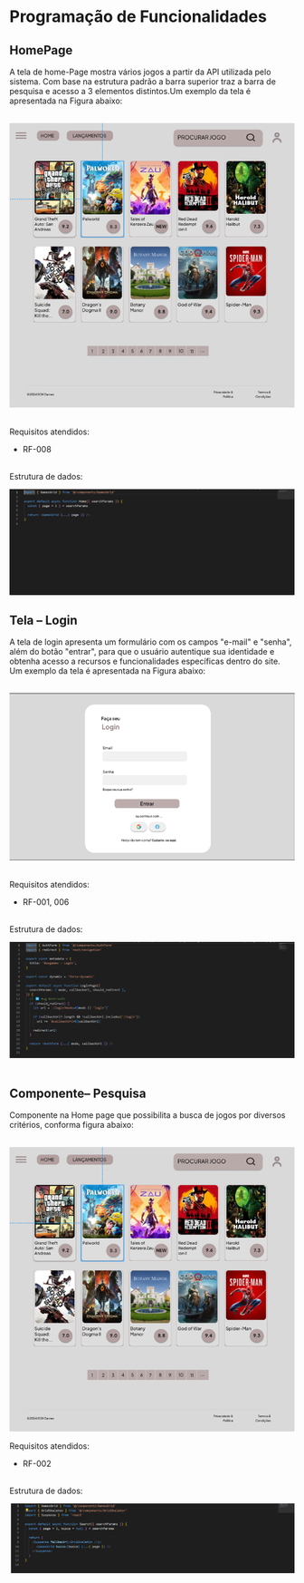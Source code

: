 # Programação de Funcionalidades

## HomePage

A tela de home-Page mostra vários jogos a partir da API utilizada pelo sistema. Com base na estrutura padrão a barra superior traz a barra de pesquisa e acesso a 3 elementos distintos.Um exemplo da tela é apresentada na Figura abaixo: <br><br> 

<img src="img/homepage.png"><br><br>

Requisitos atendidos:<br>

- RF-008 <br> <br>

Estrutura de dados:<br>

<img src="img/hom_cod.png"><br>


## Tela – Login

  A tela de login apresenta um formulário com os campos "e-mail" e "senha", além do botão "entrar", para que o usuário autentique sua identidade e obtenha acesso a recursos e funcionalidades específicas dentro do site. Um exemplo da tela é apresentada na Figura abaixo: <br><br> 

  <img src="img/login.png"><br><br>

  Requisitos atendidos:<br>

- RF-001, 006<br> <br>

Estrutura de dados:<br>

  <img src="img/login_cod.png"><br><br>

  ## Componente– Pesquisa

  Componente na Home page que possibilita a busca de jogos por diversos critérios, conforma figura abaixo: <br><br>

  <img src="img/homepage.png"><br>

  Requisitos atendidos:<br>

- RF-002 <br> <br>

Estrutura de dados:<br>

  <img src="img/pesq_cod.png"><br><br>
